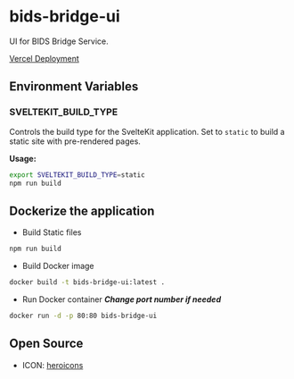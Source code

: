# bids-bridge-ui

UI for BIDS Bridge Service.

[Vercel Deployment](https://bids-bridge-ui.vercel.app)

## Environment Variables

### SVELTEKIT_BUILD_TYPE
Controls the build type for the SvelteKit application. Set to `static` to build a static site with pre-rendered pages.

**Usage:**
```bash
export SVELTEKIT_BUILD_TYPE=static 
npm run build
```

## Dockerize the application

- Build Static files

```bash
npm run build
```

- Build Docker image

```bash
docker build -t bids-bridge-ui:latest .
```

- Run Docker container
***Change port number if needed***
```bash
docker run -d -p 80:80 bids-bridge-ui
```

## Open Source
- ICON: [heroicons](https://heroicons.com/outline)